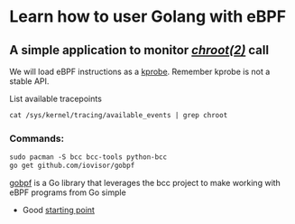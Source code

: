 # Learn how to user Golang with eBPF

## A simple application to monitor [*chroot(2)*](https://man7.org/linux/man-pages/man2/chroot.2.html) call

We will load eBPF instructions as a [kprobe](https://www.kernel.org/doc/Documentation/kprobes.txt). Remember kprobe is not a stable API.

List available tracepoints
```markdown
cat /sys/kernel/tracing/available_events | grep chroot
```

### Commands:
```markdown
sudo pacman -S bcc bcc-tools python-bcc
go get github.com/iovisor/gobpf
```


[gobpf](https://github.com/iovisor/gobpf) is a Go library that leverages the bcc project to make working with eBPF programs from Go simple

- Good [starting point](https://github.com/iovisor/iomodules/tree/master/hover/bpf)

